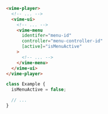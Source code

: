 ```html {5-11} title="example.html"
<vime-player>
  <!-- ... -->
  <vime-ui>
    <!-- ... -->
    <vime-menu
      identifer="menu-id"
      controller="menu-controller-id"
      [active]="isMenuActive"
    >
      <!-- ... -->
    </vime-menu>
  </vime-ui>
</vime-player>
```

```ts title="example.ts"
class Example {
  isMenuActive = false;

  // ...
}
```
